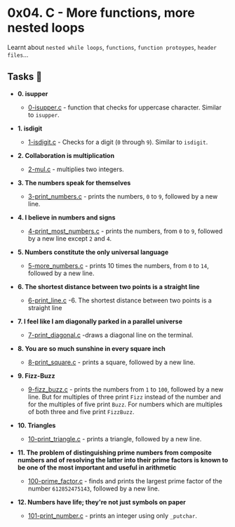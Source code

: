 # 0x04. C - More functions, more nested loops
Learnt about `nested while loops`, `functions`, `function protoypes`, `header files`...

## Tasks :page_with_curl:
* **0. isupper**
	* [0-isupper.c](./0-isupper.c) - function that checks for uppercase character. Similar to `isupper`.

* **1. isdigit**
	* [1-isdigit.c](./1-isdigit.c) - Checks for a digit (`0` through `9`). Similar to `isdigit`.

* **2. Collaboration is multiplication**
	* [2-mul.c](./2-mul.c) - multiplies two integers.

* **3. The numbers speak for themselves**
	* [3-print_numbers.c](./3-print_numbers.c) - prints the numbers, `0` to `9`, followed by a new line.

* **4. I believe in numbers and signs**
	* [4-print_most_numbers.c](./4-print_most_numbers.c) - prints the numbers, from `0` to `9`, followed by a new line except `2` and `4`.

* **5. Numbers constitute the only universal language**
	* [5-more_numbers.c](./5-more_numbers.c) - prints 10 times the numbers, from `0` to `14`, followed by a new line.

* **6. The shortest distance between two points is a straight line**
	* [6-print_line.c](./6-print_line.c) -6. The shortest distance between two points is a straight line

* **7. I feel like I am diagonally parked in a parallel universe**
	* [7-print_diagonal.c](./7-print_diagonal.c) -draws a diagonal line on the terminal.

* **8. You are so much sunshine in every square inch**
	* [8-print_square.c](./8-print_square.c) - prints a square, followed by a new line.

* **9. Fizz-Buzz**
	* [9-fizz_buzz.c](./9-fizz_buzz.c) - prints the numbers from `1` to `100`, followed by a new line. But for multiples of three print `Fizz` instead of the number and for the multiples of five print `Buzz`. For numbers which are multiples of both three and five print `FizzBuzz`.

* **10. Triangles**
	* [10-print_triangle.c](./10-print_triangle.c) - prints a triangle, followed by a new line.

* **11. The problem of distinguishing prime numbers from composite numbers and of resolving the latter into their prime factors is known to be one of the most important and useful in arithmetic**
	* [100-prime_factor.c](./100-prime_factor.c) - finds and prints the largest prime factor of the number `612852475143`, followed by a new line.

* **12. Numbers have life; they're not just symbols on paper**
	* [101-print_number.c](./101-print_number.c) - prints an integer using only `_putchar`.
